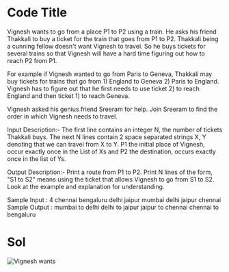 
# Code Title

Vignesh wants to go from a place P1 to P2 using a train. He asks his friend Thakkali to buy a ticket for the train that goes from P1 to P2. Thakkali being a cunning fellow doesn't want Vignesh to travel. So he buys tickets for several trains so that Vignesh will have a hard time figuring out how to reach P2 from P1.

For example if Vignesh wanted to go from Paris to Geneva, Thakkali may buy tickets for trains that go from 1) England to Geneva 2) Paris to England. Vignesh has to figure out that he first needs to use ticket 2) to reach England and then ticket 1) to reach Geneva.

Vignesh asked his genius friend Sreeram for help. Join Sreeram to find the order in which Vignesh needs to travel.

Input Description:-
The first line contains an integer N, the number of tickets Thakkali buys. The next N lines contain 2 space separated strings X, Y denoting that we can travel from X to Y. P1 the initial place of Vignesh, occur exactly once in the List of Xs and P2 the destination, occurs exactly once in the list of Ys.

Output Description:-
Print a route from P1 to P2. Print N lines of the form, "S1 to S2" means using the ticket that allows Vignesh to go from S1 to S2. Look at the example and explanation for understanding.

Sample Input :
4
chennai bengaluru
delhi jaipur
mumbai delhi
jaipur chennai
Sample Output :
mumbai to delhi
delhi to jaipur
jaipur to chennai
chennai to bengaluru

# Sol

![Vignesh wants](https://user-images.githubusercontent.com/98254459/190580176-6919ac3d-3f73-4164-9195-6afebfe6c183.png)